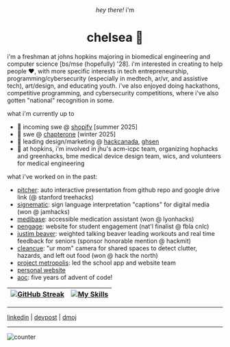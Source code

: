 <p align="center"><em>hey there!</em> i'm</p>

<h1 align="center">
  chelsea 💫
</h1>

i'm a freshman at johns hopkins majoring in biomedical engineering and computer science [bs/mse (hopefully) '28]. i'm interested in creating to help people ♥, with more specific interests in tech entrepreneurship, programming/cybersecurity (especially in medtech, ar/vr, and assistive tech), art/design, and educating youth. i've also enjoyed doing hackathons, competitive programming, and cybersecurity competitions, where i've also gotten "national" recognition in some.

what i'm currently up to
- 🌻 incoming swe @ [shopify](https://shopify.com/) [summer 2025]
- 🌻 swe @ [chapterone](https://www.startchapterone.com/) [winter 2025]
- 🌻 leading design/marketing @ [hackcanada](https://hackcanada.org/), [ghsen](https://www.ghsen.org/)
- 🌻 at hopkins, i'm involved in jhu's acm-icpc team, organizing hophacks and greenhacks, bme medical device design team, wics, and volunteers for medical engineering

what i've worked on in the past:
- [pitcher](https://github.com/KevinZWong/Pitcher): auto interactive presentation from github repo and google drive link (@ stanford treehacks)
- [signematic](https://github.com/fiona-cai/Signematic): sign language interpretation "captions" for digital media (won @ jamhacks)
- [medibase](https://github.com/cheollie/medibase): accessible medication assistant (won @ lyonhacks)
- [pengage](https://github.com/cheollie/pengage): website for student engagement (nat'l finalist @ fbla cnlc)
- [justim beaver](https://github.com/cheollie/hackmit24): weighted talking beaver leading workouts and real time feedback for seniors (sponsor honorable mention @ hackmit)
- [cleancue](https://github.com/cheollie/htn): "ur mom" camera for shared spaces to detect clutter, hazards, and left out food (won @ hack the north)
- [project metropolis](https://github.com/wlmac/metropolis): led the school app and website team
- [personal website](http://cheollie.github.io/)
- [aoc](https://github.com/cheollie/aoc): five years of advent of code!


|[![GitHub Streak](https://nirzak-streak-stats.vercel.app?user=cheollie&card_width=400&background=45%2CFDE6A4%2CFFFFFF&hide_current_streak=true&hide_longest_streak=true)](https://git.io/streak-stats) |[![My Skills](https://skillicons.dev/icons?i=py,java,cpp,react,django,flask,js,nextjs,ts,html,css,bootstrap,tailwind,figma,blender,sketchup,ps,ai,ruby,processing,github,vscode&perline=11&theme=light)](https://github.com/cheollie "skills") |
|---|---|


---

[linkedin](https://www.linkedin.com/in/chelseawong07/)  |  [devpost](http://devpost.com/cheollie)  |  [dmoj](https://dmoj.ca/user/cheollie/solved)

---
<img src="https://komarev.com/ghpvc/?username=cheollie&label=Profile%20views&color=56744E&style=flat" alt="counter" /> 

<!--
**cheollie/cheollie** is a ✨ _special_ ✨ repository because its `README.md` (this file) appears on your GitHub profile.

Here are some ideas to get you started:

- 🔭 I’m currently working on ...
- 🌱 I’m currently learning ...
- 👯 I’m looking to collaborate on ...
- 🤔 I’m looking for help with ...
- 💬 Ask me about ...
- 📫 How to reach me: ...
- 😄 Pronouns: ...
- ⚡ Fun fact: ...
-->

